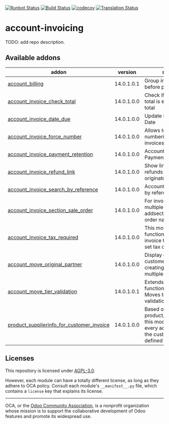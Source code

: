[![Runbot Status](https://runbot.odoo-community.org/runbot/badge/flat/95/14.0.svg)](https://runbot.odoo-community.org/runbot/repo/github-com-oca-account-invoicing-95)
[![Build Status](https://travis-ci.com/OCA/account-invoicing.svg?branch=14.0)](https://travis-ci.com/OCA/account-invoicing)
[![codecov](https://codecov.io/gh/OCA/account-invoicing/branch/14.0/graph/badge.svg)](https://codecov.io/gh/OCA/account-invoicing)
[![Translation Status](https://translation.odoo-community.org/widgets/account-invoicing-14-0/-/svg-badge.svg)](https://translation.odoo-community.org/engage/account-invoicing-14-0/?utm_source=widget)

<!-- /!\ do not modify above this line -->

# account-invoicing

TODO: add repo description.

<!-- /!\ do not modify below this line -->

<!-- prettier-ignore-start -->

[//]: # (addons)

Available addons
----------------
addon | version | summary
--- | --- | ---
[account_billing](account_billing/) | 14.0.1.0.1 | Group invoice as billing before payment
[account_invoice_check_total](account_invoice_check_total/) | 14.0.1.0.0 | Check if the verification total is equal to the bill's total
[account_invoice_date_due](account_invoice_date_due/) | 14.0.1.0.0 | Update Invoice's Due Date
[account_invoice_force_number](account_invoice_force_number/) | 14.0.1.0.0 | Allows to force invoice numbering on specific invoices
[account_invoice_payment_retention](account_invoice_payment_retention/) | 14.0.1.0.0 | Account Invoice Payment Retention
[account_invoice_refund_link](account_invoice_refund_link/) | 14.0.1.0.0 | Show links between refunds and their originator invoices
[account_invoice_search_by_reference](account_invoice_search_by_reference/) | 14.0.1.0.0 | Account invoice search by reference
[account_invoice_section_sale_order](account_invoice_section_sale_order/) | 14.0.1.0.0 | For invoices targetting multiple sale order addsections with sale order name.
[account_invoice_tax_required](account_invoice_tax_required/) | 14.0.1.0.0 | This module adds functional a check on invoice to force user to set tax on invoice line.
[account_move_original_partner](account_move_original_partner/) | 14.0.1.0.0 | Display original customers when creating invoices from multiple sale orders.
[account_move_tier_validation](account_move_tier_validation/) | 14.0.1.0.1 | Extends the functionality of Account Moves to support a tier validation process.
[product_supplierinfo_for_customer_invoice](product_supplierinfo_for_customer_invoice/) | 14.0.1.0.0 | Based on product_customer_code, this module loads in every account invoice the customer code defined in the product

[//]: # (end addons)

<!-- prettier-ignore-end -->

## Licenses

This repository is licensed under [AGPL-3.0](LICENSE).

However, each module can have a totally different license, as long as they adhere to OCA
policy. Consult each module's `__manifest__.py` file, which contains a `license` key
that explains its license.

----

OCA, or the [Odoo Community Association](http://odoo-community.org/), is a nonprofit
organization whose mission is to support the collaborative development of Odoo features
and promote its widespread use.
